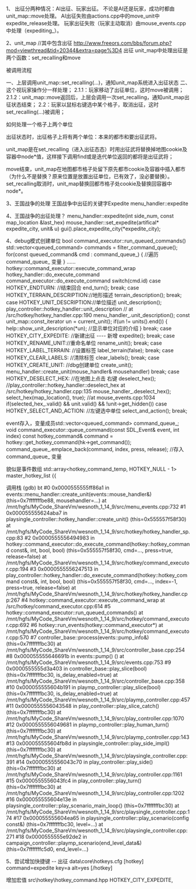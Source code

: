 1、
出征分两种情况：AI出征、玩家出征。
不论是AI还是玩家，成功时都由unit_map::move处理。
AI出征失败由actions.cpp中的move_unit中expedite_release处理。
玩家出征失败（玩家主动取消）由mouse_events.cpp中处理（expediting_）。

2、unit_map //其中包含出征
http://www.freeors.com/bbs/forum.php?mod=viewthread&tid=20344&extra=page%3D4
出征
unit_map中处理出征是两个函数：set_recalling和move

被调用流程

一、上层调用unit_map::set_recalling(...)，通知unit_map系统进入出征状态
二、这个视玩家操作分一样处理；
2.1.1：玩家移动了出征单位，这时move被调用；
2.1.2：unit_map::move返回后，上层会调用一次set_recalling，通知unit_map出征状态结束；
2.2：玩家以鼠标右键选中某个格子，取消出征，这时set_recalling(...)被调用；

如何处理一个格子上两个单位

出征状态时，出征格子上将有两个单位：本来的都市和要出征武将。

unit_map是在set_recalling（进入出征态态）时用出征武将替换掉地图cookie及容器中node*值，这样接下调用find或是迭代单位返回的都将是出征武将；

move结束，unit_map在地图都市格子处留下原先都市cookie及容器中插入都市（为什么不是替换？原来位置是放置出征单位，已有效了，没必要替换）。set_recalling取消时，unit_map替换回都市格子处cookie及替换回容器中node*。

3、王国战争的处理
王国战争中出征的关键字Expedite
menu_handler::expedite

4、王国战争的出征处理？
menu_handler::expedite(int side_num, const map_location &last_hex)
    mouse_handler::set_expedite(artifical* expedite_city, unit& u)
        gui().place_expedite_city(*expedite_city);

4、debug模式创建单位
bool command_executor::run_queued_commands()
	std::vector<queued_command> commands = filter_command_queue();
        for(const queued_command& cmd : command_queue_) {  //遍历 command_queue_ 变量
        }
    ......
    hotkey::command_executor::execute_command_wrap
        hotkey_handler::do_execute_command
            command_executor::do_execute_command
                switch(cmd.id)
                case HOTKEY_ENDTURN: //结束回合
                    end_turn();
                    break;
                case HOTKEY_TERRAIN_DESCRIPTION://地形描述
                    terrain_description();
                    break;
                case HOTKEY_UNIT_DESCRIPTION://单位描述
                    unit_description();
                    play_controller::hotkey_handler::unit_description // at /src/hotkey/hotkey_handler.cpp:190
                        menu_handler_.unit_description();
                            const unit_map::const_iterator un = current_unit();
                            if(un != units().end()) {
                                help::show_unit_description(*un);  //显示单位对应的介绍
                            }
                    break;
                case HOTKEY_CITY_EXPEDITE: //新建出征 ---- 新增
                    expedite();
			        break;
                case HOTKEY_RENAME_UNIT://重命名单位
                    rename_unit();
                    break;
                case HOTKEY_LABEL_TERRAIN: //设置标签
                    label_terrain(false);
                    break;
                case HOTKEY_CLEAR_LABELS: //清除标签
                    clear_labels();
                    break;
                case HOTKEY_CREATE_UNIT:  //dbg创建单位
                    create_unit();
                        menu_handler::create_unit(mouse_handler& mousehandler)
                    break;
                case HOTKEY_DESELECT_HEX: //在地图上点击 右键
                    deselect_hex(); //play_controller::hotkey_handler::deselect_hex at /src/hotkey/hotkey_handler.cpp:135
                        mouse_handler_.deselect_hex();
                            select_hex(map_location(), true);  //at mouse_events.cpp:1034
                                if(selected_hex_.valid() && unit.valid() && !unit->get_hidden())
                case HOTKEY_SELECT_AND_ACTION: //左键选中单位
                    select_and_action();
                    break;


event存入，变量成员std::vector<queued_command> command_queue_;
void command_executor::queue_command(const SDL_Event& event, int index)
    const hotkey_command& command = hotkey::get_hotkey_command(hk->get_command());
    command_queue_.emplace_back(command, index, press, release);  //存入 command_queue_ 变量

貌似是事件数组
std::array<hotkey_command_temp, HOTKEY_NULL - 1> master_hotkey_list {{

调用栈
(gdb) bt
#0  0x0000555555ff86a1 in events::menu_handler::create_unit(events::mouse_handler&) (this=0x7fffffffbe88, mousehandler=...)
    at /mnt/hgfs/MyCode_ShareVm/wesnoth_1_14_9/src/menu_events.cpp:732
#1  0x000055555624aba7 in playsingle_controller::hotkey_handler::create_unit() (this=0x555557f58f30)
    at /mnt/hgfs/MyCode_ShareVm/wesnoth_1_14_9/src/hotkey/hotkey_handler_sp.cpp:83
#2  0x0000555556494983 in hotkey::command_executor::do_execute_command(hotkey::hotkey_command const&, int, bool, bool)
    (this=0x555557f58f30, cmd=..., press=true, release=false)
    at /mnt/hgfs/MyCode_ShareVm/wesnoth_1_14_9/src/hotkey/command_executor.cpp:194
#3  0x0000555556247513 in play_controller::hotkey_handler::do_execute_command(hotkey::hotkey_command const&, int, bool, bool)
    (this=0x555557f58f30, cmd=..., index=-1, press=true, release=false)
    at /mnt/hgfs/MyCode_ShareVm/wesnoth_1_14_9/src/hotkey/hotkey_handler.cpp:267
#4  hotkey::command_executor::execute_command_wrap
    at /src/hotkey/command_executor.cpp:614
#5  hotkey::command_executor::run_queued_commands()
    at /mnt/hgfs/MyCode_ShareVm/wesnoth_1_14_9/src/hotkey/command_executor.cpp:692
#6  hotkey::run_events(hotkey::command_executor*)
    at /mnt/hgfs/MyCode_ShareVm/wesnoth_1_14_9/src/hotkey/command_executor.cpp:570
#7  controller_base::process(events::pump_info&) (this=0x7fffffffbc30)
    at /mnt/hgfs/MyCode_ShareVm/wesnoth_1_14_9/src/controller_base.cpp:254
#8  0x000055555646691b in events::pump() () at /mnt/hgfs/MyCode_ShareVm/wesnoth_1_14_9/src/events.cpp:753
#9  0x0000555555d3a403 in controller_base::play_slice(bool) (this=0x7fffffffbc30, is_delay_enabled=true)
    at /mnt/hgfs/MyCode_ShareVm/wesnoth_1_14_9/src/controller_base.cpp:358
#10 0x000055555604b191 in playmp_controller::play_slice(bool) (this=0x7fffffffbc30, is_delay_enabled=true)
    at /mnt/hgfs/MyCode_ShareVm/wesnoth_1_14_9/src/playmp_controller.cpp:457
#11 0x0000555556043548 in play_controller::play_slice_catch() (this=0x7fffffffbc30)
    at /mnt/hgfs/MyCode_ShareVm/wesnoth_1_14_9/src/play_controller.cpp:1070
#12 0x0000555556049681 in playmp_controller::play_human_turn() (this=0x7fffffffbc30)
    at /mnt/hgfs/MyCode_ShareVm/wesnoth_1_14_9/src/playmp_controller.cpp:143
#13 0x000055555604fb8d in playsingle_controller::play_side_impl() (this=0x7fffffffbc30)
    at /mnt/hgfs/MyCode_ShareVm/wesnoth_1_14_9/src/playsingle_controller.cpp:391
#14 0x0000555556043c70 in play_controller::play_side() (this=0x7fffffffbc30)
    at /mnt/hgfs/MyCode_ShareVm/wesnoth_1_14_9/src/play_controller.cpp:1161
#15 0x0000555556043fc4 in play_controller::play_turn() (this=0x7fffffffbc30)
    at /mnt/hgfs/MyCode_ShareVm/wesnoth_1_14_9/src/play_controller.cpp:1202
#16 0x000055555604e13e in playsingle_controller::play_scenario_main_loop() (this=0x7fffffffbc30)
    at /mnt/hgfs/MyCode_ShareVm/wesnoth_1_14_9/src/playsingle_controller.cpp:174
#17 0x000055555604ea65 in playsingle_controller::play_scenario(config const&) (this=0x7fffffffbc30, level=...)
    at /mnt/hgfs/MyCode_ShareVm/wesnoth_1_14_9/src/playsingle_controller.cpp:271
#18 0x0000555555e92de2 in campaign_controller::playmp_scenario(end_level_data&) (this=0x7fffffffc5d0, end_level=...)


5、尝试增加快捷键 -- 出征
data\core\hotkeys.cfg
[hotkey]
    command=expedite
    key=a
    alt=yes
[/hotkey]

增加宏值
src\hotkey\hotkey_command.hpp
HOTKEY_CITY_EXPEDITE,